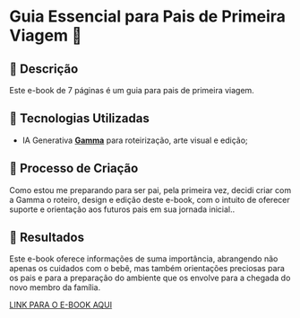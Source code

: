 # Guia Essencial para Pais de Primeira Viagem 👶

## 📒 Descrição
Este e-book de 7 páginas é um guia para pais de primeira viagem.

## 🤖 Tecnologias Utilizadas
- IA Generativa **[Gamma](https://gamma.app/)** para roteirização, arte visual e edição;

## 🧐 Processo de Criação
Como estou me preparando para ser pai, pela primeira vez, decidi criar com a Gamma o roteiro, design e edição deste e-book, com o intuito de oferecer suporte e orientação aos futuros pais em sua jornada inicial..

## 🚀 Resultados
Este e-book oferece informações de suma importância, abrangendo não apenas os cuidados com o bebê, mas também orientações preciosas para os pais e para a preparação do ambiente que os envolve para a chegada do novo membro da família.

[LINK PARA O E-BOOK AQUI]()
